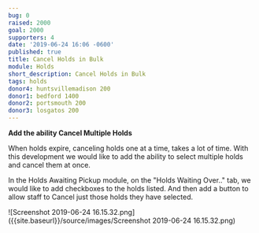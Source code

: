 ```yaml
---
bug: 0
raised: 2000
goal: 2000
supporters: 4
date: '2019-06-24 16:06 -0600'
published: true
title: Cancel Holds in Bulk
module: Holds
short_description: Cancel Holds in Bulk
tags: holds
donor4: huntsvillemadison 200
donor1: bedford 1400
donor2: portsmouth 200
donor3: losgatos 200
---
```


**Add the ability Cancel Multiple Holds**

When holds expire, canceling holds one at a time, takes a lot of time.  With this development we would like to add the ability to select multiple holds and cancel them at once.

In the Holds Awaiting Pickup module, on the "Holds Waiting Over.." tab, we would like to add checkboxes to the holds listed.  And then add a button to allow staff to Cancel just those holds they have selected.

![Screenshot 2019-06-24 16.15.32.png]({{site.baseurl}}/source/images/Screenshot 2019-06-24 16.15.32.png)
